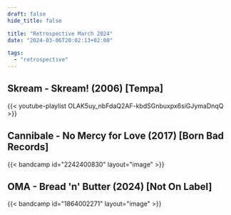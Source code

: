 ```yaml
---
draft: false
hide_title: false

title: "Retrospective March 2024"
date: "2024-03-06T20:02:13+02:00"

tags:
  - "retrospective"
---
```


## Skream - Skream! (2006) [Tempa]

{{< youtube-playlist OLAK5uy_nbFdaQ2AF-kbdSGnbuxpx6siGJymaDnqQ >}}

## Cannibale - No Mercy for Love (2017) [Born Bad Records]

{{< bandcamp id="2242400830" layout="image" >}}

## OMA - Bread 'n' Butter (2024) [Not On Label]

{{< bandcamp id="1864002271" layout="image" >}}
